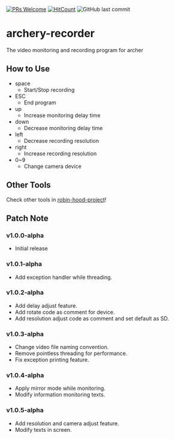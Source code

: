 [![PRs Welcome](https://img.shields.io/badge/PRs-welcome-brightgreen.svg?style=flat-square)](http://makeapullrequest.com)
[![HitCount](http://hits.dwyl.io/nulLeeKH/archery-recorder.svg)](http://hits.dwyl.io/nulLeeKH/archery-recorder)
![GitHub last commit](https://img.shields.io/github/last-commit/nulLeeKH/archery-recorder.svg)

# archery-recorder
The video monitoring and recording program for archer

## How to Use
- space
    - Start/Stop recording
- ESC
    - End program
- up
    - Increase monitoring delay time
- down
    - Decrease monitoring delay time
- left
    - Decrease recording resolution
- right
    - Increase recording resolution
- 0~9
    - Change camera device

## Other Tools
Check other tools in [robin-hood-project](https://github.com/nulLeeKH/robin-hood-project!)!

## Patch Note

### v1.0.0-alpha
- Initial release

### v1.0.1-alpha
- Add exception handler while threading.

### v1.0.2-alpha
- Add delay adjust feature.
- Add rotate code as comment for device.
- Add resolution adjust code as comment and set default as SD.

### v1.0.3-alpha
- Change video file naming convention.
- Remove pointless threading for performance.
- Fix exception printing feature.

### v1.0.4-alpha
- Apply mirror mode while monitoring.
- Modify information monitoring texts.

### v1.0.5-alpha
- Add resolution and camera adjust feature.
- Modify texts in screen.